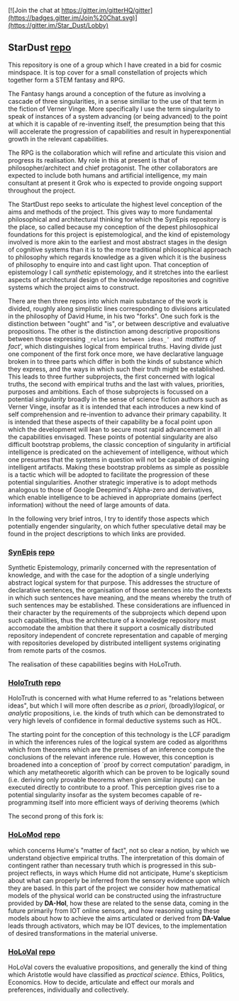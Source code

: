 [![Join the chat at https://gitter.im/gitterHQ/gitter](https://badges.gitter.im/Join%20Chat.svg)](https://gitter.im/Star_Dust/Lobby)

## StarDust [repo](https://github.com/rbjones/StarDust)

This repository is one of a group which I have created in a bid for cosmic mindspace.
It is top cover for a small constellation of projects which together form a STEM fantasy and RPG.

The Fantasy hangs around a conception of the future as involving a cascade of three singularities, in a sense similiar to the use of that term in the fiction of Verner Vinge.
More specifically I use the term singularity to speak of instances of a system advancing (or being advanced) to the point at which it is capable of re-inventing itself, the presumption being that this will accelerate the progression of capabilities and result in hyperexponential growth in the relevant capabilities.

The RPG is the collaboration which will refine and articulate this vision and progress its realisation.
My role in this at present is that of philosopher/architect and chief protagonist.
The other collaborators are expected to include both humans and artificial intelligence, my main consultant at present it Grok who is expected to provide ongoing support throughout the project.

The StartDust repo seeks to articulate the highest level conception of the aims and methods of the project.
This gives way to more fundamental philosophical and architectural thinking for which the SynEpis repository is the place, so called because my conception of the depest philosophical foundations for this project is epistemological, and the kind of epistemology involved is more akin to the earliest and most abstract stages in the design of cognitive systems than it is to the more traditional philosophical approach to philosophy which regards knowledge as a given which it is the business of philosophy to enquire into and cast light upon.
That conception of epistemology I call _synthetic_ epistemology, and it stretches into the earliest aspects of architectural design of the knowledge repositories and cognitive systems which the project aims to construct.

There are then three repos into which main substance of the work is divided, roughly along simplistic lines corresponding to divisions articulated in the philosophy of David Hume, in his two "forks".
One such fork is the distinction between "ought" and "is", or between descriptive and evaluative propositions.
The other is the distinction among descriptive propositions between those expressing `_relations between ideas_' and `_matters of fact_', which distinguishes logical from empirical truths.
Having divide just one component of the first fork once more, we have declarative language broken in to three parts which differ in both the kinds of substance which they express, and the ways in which such their truth might be established.
This leads to three further subprojects, the first concerned with logical truths, the second with empirical truths and the last with values, priorities, purposes and ambitions.
Each of those subprojects is focussed on a potential _singularity_ broadly in the sense of science fiction authors such as Verner Vinge, insofar as it is intended that each introduces a new kind of self comprehension and re-invention to advance their primary capability.
It is intended that these aspects of their capability be a focal point upon which the development will lean to secure most rapid advancement in all the capabilities envisaged.
These points of potential singularity are also difficult bootstrap problems, the classic conception of singularity in artificial intelligence is predicated on the achievement of intelligence, without which one presumes that the systems in question will not be capable of designing intelligent artifacts.
Making these bootstrap problems as simple as possible is a tactic which will be adopted to facilitate the progression of these potential singularities.
Another strategic imperative is to adopt methods analogous to those of Google Deepmind's Alpha-zero and derivatives, which enable intelligence to be achieved in appropriate domains (perfect information) without the need of large amounts of data.

In the following very brief intros, I try to identify those aspects which potentially engender singularity, on which futher speculative detail may be found in the project descriptions to which links are provided.

### [SynEpis](https://rbjones.github.io/SynEpis) [repo](https://github.com/rbjones/SynEpis) 

Synthetic Epistemology, primarily concerned with the representation of knowledge, and with the case for the adoption of a single underlying abstract logical system for that purpose.
This addresses the structure of declarative sentences, the organisation of those sentences into the contexts in which such sentences have meaning, and the means whereby the truth of such sentences may be established.
These considerations are influenced in their character by the requirements of the subprojects which depend upon such capabilities, thus the architecture of a knowledge repository must accomodate the ambition that there it support a cosmically distributed repository independent of concrete representation and capable of merging with repositories developed by distributed intelligent systems originating from remote parts of the cosmos.

The realisation of these capabilities begins with HoLoTruth.

### [HoloTruth](https://rbjones.github.io/HoLoTruth) [repo](https://github.com/rbjones/HoLoTruth) 

HoloTruth is concerned with what Hume referred to as "relations between ideas", but which I will more often describe as _a priori_, (broadly)_logical_, or _analytic_ propositions, i.e. the kinds of truth which can be demonstrated to very high levels of confidence in formal deductive systems such as HOL.

The starting point for the conception of this technology is the LCF paradigm in which the inferences rules of the logical system are coded as algorithms which from theorems which are the premises of an inference compute the conclusions of the relevant inference rule.
However, this conception is broadened into a conception of `proof by correct computation' paradigm, in which any metatheoretic algorith which can be proven to be logically sound (i.e. deriving only provable theorems when given similar inputs) can be executed directly to contribute to a proof.
This perception gives rise to a potential singularity insofar as the system becomes capable of re-programming itself into more efficient ways of deriving theorems (which

The second prong of this fork is:

### [HoLoMod](https://rbjones.github.io/HoLoMod) [repo](https://github.com/rbjones/HoLoTruth)

which concerns Hume's "matter of fact", not so clear a notion, by which we understand objective empirical truths.
The interpretation of this domain of contingent rather than necessary truth which is progressed in this sub-project reflects, in ways which Hume did not anticipate, Hume's skepticism about what can properly be inferred from the sensory evidence upon which they are based.
In this part of the project we consider how mathematical models of the physical world can be constructed using the infrastructure provided by **DA-Hol**, how these are related to the sense data, coming in the future primarily from IOT online sensors, and how reasoning using these models about how to achieve the aims articulated or derived from **DA-Value** leads through activators, which may be IOT devices, to the implementation of desired transformations in the material universe.

### [HoLoVal](https://rbjones.github.io/HoLoVal) [repo](https://github.com/rbjones/HoLoVal)

HoLoVal covers the evaluative propositions, and generally the kind of thing which Aristotle would have classified as _practical science_.
Ethics, Politics, Economics.
How to decide, articulate and effect our morals and preferences, individually and collectively.
